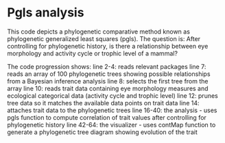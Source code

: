 # Pgls analysis

This code depicts a phylogenetic comparative method known as phylogenetic generalized least squares (pgls). The question is: After controlling for phylogenetic history, is there a relationship between eye morphology and activity cycle or trophic level of a mammal? 

The code progression shows: 
line 2-4: reads relevant packages
line 7: reads an array of 100 phylogenetic trees showing possible relationships from a Bayesian inference analysis 
line 8: selects the first tree from the array
line 10: reads trait data containing eye morphology measures and ecological categorical data (activity cycle and trophic level)
line 12: prunes tree data so it matches the available data points on trait data
line 14: attaches trait data to the phylogenetic trees
line 16-40: the analysis - uses pgls function to compute correlation of trait values after controlling for phylogenetic history
line 42-64: the visualizer - uses contMap function to generate a phylogenetic tree diagram showing evolution of the trait 
